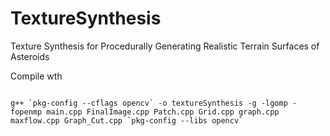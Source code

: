# TextureSynthesis
Texture Synthesis for  Procedurally Generating  Realistic Terrain Surfaces of Asteroids

Compile wth 

```

g++ `pkg-config --cflags opencv` -o textureSynthesis -g -lgomp -fopenmp main.cpp FinalImage.cpp Patch.cpp Grid.cpp graph.cpp maxflow.cpp Graph_Cut.cpp `pkg-config --libs opencv`

